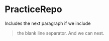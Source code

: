 # PracticeRepo
Includes the next paragraph if we include 
>the blank line separator.
And we can nest.
